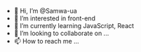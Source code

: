 - 👋 Hi, I’m @Samwa-ua
- 👀 I’m interested in front-end 
- 🌱 I’m currently learning JavaScript, React
- 💞️ I’m looking to collaborate on ...
- 📫 How to reach me ...

<!---
Samwa-ua/Samwa-ua is a ✨ special ✨ repository because its `README.md` (this file) appears on your GitHub profile.
You can click the Preview link to take a look at your changes.
--->
